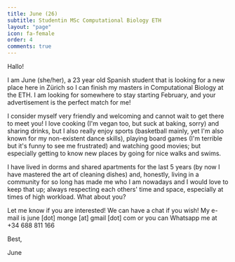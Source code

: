 ```yaml
---
title: June (26)
subtitle: Studentin MSc Computational Biology ETH
layout: "page"
icon: fa-female
order: 4
comments: true
---
```


Hallo!



I am June (she/her), a 23 year old Spanish student that is looking for a new place here in Zürich so I can finish my masters in Computational Biology at the ETH. I am looking for somewhere to stay starting February, and your advertisement is the perfect match for me!



I consider myself very friendly and welcoming and cannot wait to get there to meet you! I love cooking (I'm vegan too, but suck at baking, sorry) and sharing drinks, but I also really enjoy sports (basketball mainly, yet I'm also known for my non-existent dance skills), playing board games (I'm terrible but it's funny to see me frustrated) and watching good movies; but especially getting to know new places by going for nice walks and swims.



I have lived in dorms and shared apartments for the last 5 years (by now I have mastered the art of cleaning dishes) and, honestly, living in a community for so long has made me who I am nowadays and I would love to keep that up; always respecting each others' time and space, especially at times of high workload. What about you?



Let me know if you are interested! We can have a chat if you wish! My e-mail is june [dot] monge [at] gmail [dot] com or you can Whatsapp me at +34 688 811 166



Best,

June